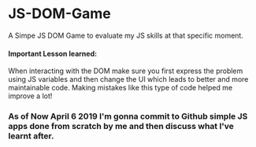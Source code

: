 # JS-DOM-Game
A Simpe JS DOM Game to evaluate my JS skills at that specific moment. 

#### Important Lesson learned: 
When interacting with the DOM make sure you first express the problem using JS variables and then change the UI which leads to better and more maintainable code. Making mistakes like this type of code helped me improve a lot!

### As of Now April 6 2019 I'm gonna commit to Github simple JS apps done from scratch by me and then discuss what I've learnt after.
